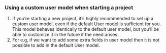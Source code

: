 ### Using a custom user model when starting a project
1. If you’re starting a new project, it’s highly recommended to set up a custom user model, even if the default User model is sufficient for you. This model behaves identically to the default user model, but you’ll be able to customize it in the future if the need arises:
2. For e.g, if we want to add some extra fields in user model then it is not possible to add in the default User model.
